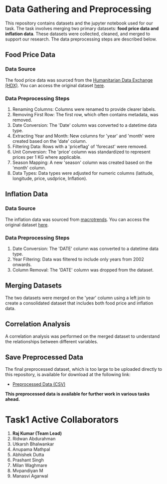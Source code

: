 # Data Gathering and Preprocessing

This repository contains datasets and the jupyter notebook used for our task. The task involves merging two primary datasets: **food price data and inflation data**. These datasets were collected, cleaned, and merged to support our research. The data preprocessing steps are described below.

## Food Price Data

### Data Source
The food price data was sourced from the [Humanitarian Data Exchange (HDX)](https://data.humdata.org/dataset/wfp-food-prices-for-nigeria?). You can access the original dataset [here](https://data.humdata.org/dataset/42db041f-7aaf-4ab4-961f-2a12096861e7/resource/12b51155-0cd3-4806-9924-61ede4077591/download/wfp_food_prices_nga.csv).

### Data Preprocessing Steps
1. Renaming Columns: Columns were renamed to provide clearer labels.
2. Removing First Row: The first row, which often contains metadata, was removed.
3. Date Conversion: The 'Date' column was converted to a datetime data type.
4. Extracting Year and Month: New columns for 'year' and 'month' were created based on the 'date' column.
5. Filtering Data: Rows with a 'priceflag' of 'forecast' were removed.
6. Unit Conversion: The 'price' column was standardized to represent prices per 1 KG where applicable.
7. Season Mapping: A new 'season' column was created based on the 'month' column.
8. Data Types: Data types were adjusted for numeric columns (latitude, longitude, price, usdprice, Inflation).

## Inflation Data

### Data Source
The inflation data was sourced from [macrotrends](https://www.macrotrends.net/countries/NGA/nigeria/inflation-rate-cpi). You can access the original dataset [here](https://dagshub.com/Omdena/KanoNigeriaChapter_FoodPrices/raw/278dd0522a02d7e1407777bb82a1f796b399b3ed/task%20%20/task%201_%20data%20collection%20%20and%20preprocessing%20/inflation_data.csv).

### Data Preprocessing Steps
1. Date Conversion: The 'DATE' column was converted to a datetime data type.
2. Year Filtering: Data was filtered to include only years from 2002 onwards.
3. Column Removal: The 'DATE' column was dropped from the dataset.

## Merging Datasets

The two datasets were merged on the 'year' column using a left join to create a consolidated dataset that includes both food price and inflation data.

## Correlation Analysis

A correlation analysis was performed on the merged dataset to understand the relationships between different variables.

## Save Preprocessed Data

The final preprocessed dataset, which is too large to be uploaded directly to this repository, is available for download at the following link:

- [Preprocessed Data (CSV)](https://github.com/armaf002/Food-price/raw/main/preprocessed_data%20(1).csv)


**This preprocessed data is available for further work in various tasks ahead.**






# Task1 Active Collaborators
1. **Raj Kumar (Team Lead)**
2. Ridwan Abdurahman
3. Utkarsh Bhalwankar
4. Anupama Mathpal
5. Abhishek Dutta
6. Prashant Singh
7. Milan Waghmare
8. Mvpandiyan M
9. Manasvi Agarwal
